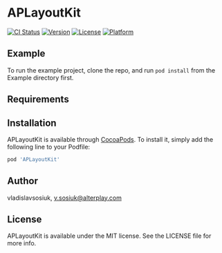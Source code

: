 # APLayoutKit

[![CI Status](https://img.shields.io/travis/vladislavsosiuk/APLayoutKit.svg?style=flat)](https://travis-ci.org/vladislavsosiuk/APLayoutKit)
[![Version](https://img.shields.io/cocoapods/v/APLayoutKit.svg?style=flat)](https://cocoapods.org/pods/APLayoutKit)
[![License](https://img.shields.io/cocoapods/l/APLayoutKit.svg?style=flat)](https://cocoapods.org/pods/APLayoutKit)
[![Platform](https://img.shields.io/cocoapods/p/APLayoutKit.svg?style=flat)](https://cocoapods.org/pods/APLayoutKit)

## Example

To run the example project, clone the repo, and run `pod install` from the Example directory first.

## Requirements

## Installation

APLayoutKit is available through [CocoaPods](https://cocoapods.org). To install
it, simply add the following line to your Podfile:

```ruby
pod 'APLayoutKit'
```

## Author

vladislavsosiuk, v.sosiuk@alterplay.com

## License

APLayoutKit is available under the MIT license. See the LICENSE file for more info.
